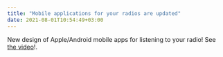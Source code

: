 ```yaml
---
title: "Mobile applications for your radios are updated"
date: 2021-08-01T10:54:49+03:00
---
```


New design of Apple/Android mobile apps for listening to your radio! See [the video](https://youtu.be/SMSvpNqAAFU")!.
